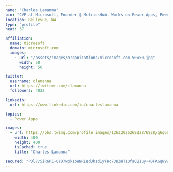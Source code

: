 ```yaml
---
name: "Charles Lamanna"
bio: "CVP at Microsoft, Founder @ MetricsHub. Works on Power Apps, Power Automate, Power Virtual Agent, Common Data Service and Dynamics 365."
location: Bellevue, WA
type: "profile"
heat: 57

affiliation:
  name: Microsoft
  domain: microsoft.com
  images:
    - url: "/assets/images/organizations/microsoft.com-50x50.jpg"
      width: 50
      height: 50

twitter:
  username: clamanna
  url: https://twitter.com/clamanna
  followers: 4022

linkedin:
  url: https://www.linkedin.com/in/charleslamanna

topics:
  - Power Apps

images:
  - url: https://pbs.twimg.com/profile_images/1263202626922876928/g6qGbHZ-_400x400.jpg
    width: 400
    height: 400
    isCached: true
    title: "Charles Lamanna"

secured: "PDl7/5iR6PI+0YD7wpkIoeNRIedJhsd1yFHc73nZHT1Ufa0BIuy++DFAGqN9WRMFP6ueM2AWLVnHyCjuOWtM7x30WGXke5VNiLGUGAwRyXTAkzBdxxM5bF8fjR+Hm9nTa7wXFgFFPZXl6raD+GBeqI1H3MfeADwk1Pr6Hoej2AINLbH0v+2+W78+yFi7pHAhfdZO1Gui1chiOcKIQdtfDXQZ9kDN02eW3bU9fm7shcGmz8qkrTuHQLmxk1Wo4HERIprP1heOUTWPtgHgo8kvvb/jA1EiB1AN0Cd6TwsHDj/Ifaqda3Q2wtM79jXrVB70qe2zN2nlom4dM5uhEzGhKQBrZKJTqGpvNk3No9yQbPZ2MpYJzlrYS8qznSskgr5JnRqLlScXWNbgjLGzu4Tmr/RvZbYtqDEPnw7qfvGB5ms=;dwQahqN1ASIMalMsZcrniQ=="
---
```


